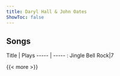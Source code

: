 ```yaml
---
title: Daryl Hall & John Oates
ShowToc: false
---
```


## Songs
Title | Plays 
----- | ----- : 
Jingle Bell Rock|7

{{< more >}}